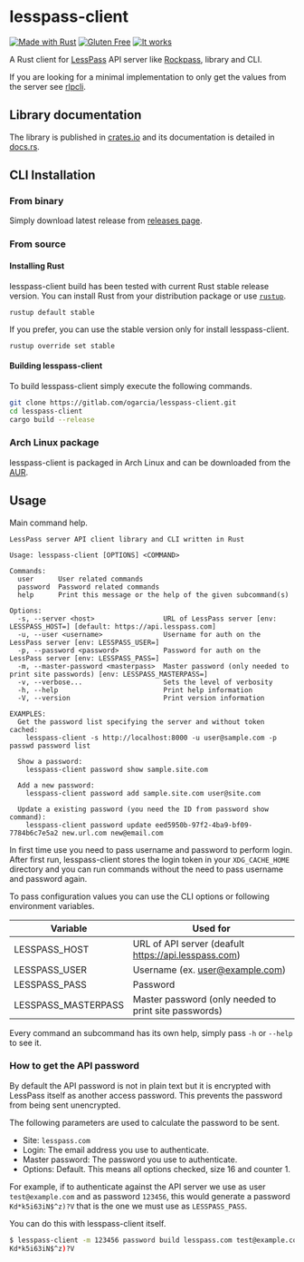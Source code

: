 # lesspass-client

[![Made with Rust](https://forthebadge.com/images/badges/made-with-rust.svg)](https://www.rust-lang.org)
[![Gluten Free](https://forthebadge.com/images/badges/gluten-free.svg)](https://en.wikipedia.org/wiki/Gluten-free_diet)
[![It works](https://forthebadge.com/images/badges/it-works-why.svg)](https://youtu.be/dQw4w9WgXcQ)

A Rust client for [LessPass][lesspass] API server like [Rockpass][rockpass],
library and CLI.

If you are looking for a minimal implementation to only get the values from
the server see [rlpcli][rlpcli].

[lesspass]: https://github.com/lesspass/lesspass
[rockpass]: https://gitlab.com/ogarcia/rockpass
[rlpcli]: https://gitlab.com/ogarcia/rlpcli

## Library documentation

The library is published in [crates.io][crate] and its documentation is
detailed in [docs.rs][docs].

[crate]: https://crates.io/crates/lesspass-client
[docs]: https://docs.rs/lesspass-client/latest/lesspass_client/

## CLI Installation

### From binary

Simply download latest release from [releases page][releases].

[releases]: https://gitlab.com/ogarcia/lesspass-client/-/releases

### From source

#### Installing Rust

lesspass-client build has been tested with current Rust stable release
version. You can install Rust from your distribution package or use
[`rustup`](rustup).
```
rustup default stable
```

If you prefer, you can use the stable version only for install
lesspass-client.
```
rustup override set stable
```

[rustup]: https://rustup.rs/

#### Building lesspass-client

To build lesspass-client simply execute the following commands.
```sh
git clone https://gitlab.com/ogarcia/lesspass-client.git
cd lesspass-client
cargo build --release
```

### Arch Linux package

lesspass-client is packaged in Arch Linux and can be downloaded from the
[AUR][aur].

[aur]: https://aur.archlinux.org/packages/lesspass-client

## Usage

Main command help.
```
LessPass server API client library and CLI written in Rust

Usage: lesspass-client [OPTIONS] <COMMAND>

Commands:
  user      User related commands
  password  Password related commands
  help      Print this message or the help of the given subcommand(s)

Options:
  -s, --server <host>                 URL of LessPass server [env: LESSPASS_HOST=] [default: https://api.lesspass.com]
  -u, --user <username>               Username for auth on the LessPass server [env: LESSPASS_USER=]
  -p, --password <password>           Password for auth on the LessPass server [env: LESSPASS_PASS=]
  -m, --master-password <masterpass>  Master password (only needed to print site passwords) [env: LESSPASS_MASTERPASS=]
  -v, --verbose...                    Sets the level of verbosity
  -h, --help                          Print help information
  -V, --version                       Print version information

EXAMPLES:
  Get the password list specifying the server and without token cached:
    lesspass-client -s http://localhost:8000 -u user@sample.com -p passwd password list

  Show a password:
    lesspass-client password show sample.site.com

  Add a new password:
    lesspass-client password add sample.site.com user@site.com

  Update a existing password (you need the ID from password show command):
    lesspass-client password update eed5950b-97f2-4ba9-bf09-7784b6c7e5a2 new.url.com new@email.com
```

In first time use you need to pass username and password to perform login.
After first run, lesspass-client stores the login token in your
`XDG_CACHE_HOME` directory and you can run commands without the need to pass
username and password again.

To pass configuration values you can use the CLI options or following
environment variables.

| Variable | Used for |
| --- | --- |
| LESSPASS_HOST | URL of API server (deafult https://api.lesspass.com) |
| LESSPASS_USER | Username (ex. user@example.com) |
| LESSPASS_PASS | Password |
| LESSPASS_MASTERPASS | Master password (only needed to print site passwords) |

Every command an subcommand has its own help, simply pass `-h` or `--help`
to see it.

### How to get the API password

By default the API password is not in plain text but it is encrypted with
LessPass itself as another access password. This prevents the password from
being sent unencrypted.

The following parameters are used to calculate the password to be sent.
- Site: `lesspass.com`
- Login: The email address you use to authenticate.
- Master password: The password you use to authenticate.
- Options: Default. This means all options checked, size 16 and counter 1.

For example, if to authenticate against the API server we use as user
`test@example.com` and as password `123456`, this would generate a password
`Kd*k5i63iN$^z)?V` that is the one we must use as `LESSPASS_PASS`.

You can do this with lesspass-client itself.
```sh
$ lesspass-client -m 123456 password build lesspass.com test@example.com
Kd*k5i63iN$^z)?V
```
